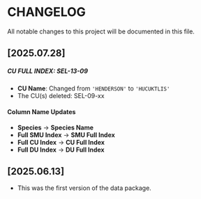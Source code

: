 # CHANGELOG
All notable changes to this project will be documented in this file.

## [2025.07.28]
##### CU FULL INDEX: SEL-13-09
- **CU Name**: Changed from `'HENDERSON'` to `'HUCUKTLIS'` 
- The CU(s) deleted: SEL-09-xx

#### Column Name Updates
- **Species** → **Species Name**
- **Full SMU Index** → **SMU Full Index**
- **Full CU Index** → **CU Full Index**
- **Full DU Index** → **DU Full Index**


## [2025.06.13]
- This was the first version of the data package.

